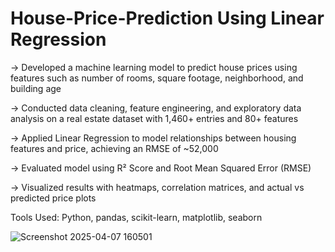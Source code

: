 # House-Price-Prediction Using Linear Regression

-> Developed a machine learning model to predict house prices using features such as number of rooms, square footage, neighborhood, and building age

-> Conducted data cleaning, feature engineering, and exploratory data analysis on a real estate dataset with 1,460+ entries and 80+ features

-> Applied Linear Regression to model relationships between housing features and price, achieving an RMSE of ~52,000

-> Evaluated model using R² Score and Root Mean Squared Error (RMSE)

-> Visualized results with heatmaps, correlation matrices, and actual vs predicted price plots

Tools Used: Python, pandas, scikit-learn, matplotlib, seaborn

![Screenshot 2025-04-07 160501](https://github.com/user-attachments/assets/7648af98-a361-47d9-999e-275fd28485db)
